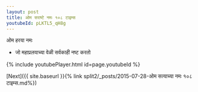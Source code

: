 ```yaml
---
layout: post
title: ओम सराष्टे नमः १०८ टाइम्स
youtubeId: pLKTL5_qH8g
---
```

 
 
 ओम हरया नमः  
 
 -  जो महाप्रलयाच्या वेळी सर्वकाही नष्ट करतो 
 
  
 
  
 
 
 
 
 
 


{% include youtubePlayer.html id=page.youtubeId %}
 
[Next]({{ site.baseurl }}{% link  split2/_posts/2015-07-28-ओम सत्याच्या नमः १०८ टाइम्स.md%})
 
